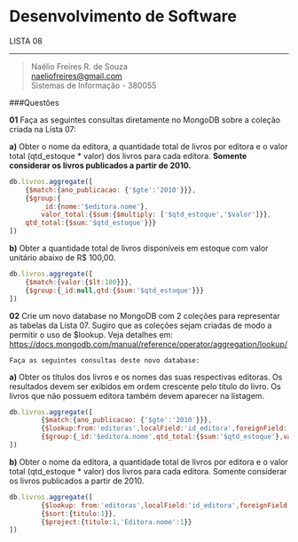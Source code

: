 ﻿Desenvolvimento de Software
========================

LISTA 08

----------

> Naélio Freires R. de Souza <br> 
> naeliofreires@gmail.com <br> 
>Sistemas de Informação - 380055

###Questões

**01** Faça as seguintes consultas diretamente no MongoDB sobre a coleção criada na Lista 07:

**a)** Obter o nome da editora, a quantidade total de livros por editora e o valor total (qtd_estoque * valor) dos livros para cada editora. **Somente considerar os livros publicados a partir de 2010.**
```js
db.livros.aggregate([
    {$match:{ano_publicacao: {'$gte':'2010'}}},
    {$group:{
    	_id:{nome:'$editora.nome'},
    	valor_total:{$sum:{$multiply: ['$qtd_estoque','$valor']}},
	qtd_total:{$sum:'$qtd_estoque'}}} 
])
```
**b)** Obter a quantidade total de livros disponíveis em estoque com valor unitário abaixo de R$ 100,00.

```js
db.livros.aggregate([
	{$match:{valor:{$lt:100}}},
	{$group:{_id:null,qtd:{$sum:'$qtd_estoque'}}}
])
```


**02** Crie um novo database no MongoDB com 2 coleções para representar as tabelas da Lista 07. Sugiro que as coleções sejam criadas de modo a permitir o uso de $lookup. Veja detalhes em: https://docs.mongodb.com/manual/reference/operator/aggregation/lookup/

    Faça as seguintes consultas deste novo database: 

**a)** Obter os títulos dos livros e os nomes das suas respectivas editoras. Os resultados devem ser exibidos em ordem crescente pelo título do livro. Os livros que não possuem editora também devem aparecer na listagem.

```js
db.livros.aggregate([
        {$match:{ano_publicacao: {'$gte':'2010'}}},
        {$lookup:from:'editoras',localField:'id_editora',foreignField:'id',as:'Editora'}},
        {$group:{_id:'$editora.nome',qtd_total:{$sum:'$qtd_estoque'},valor_total:{$sum:{$multiply:	['$qtd_estoque','$valor']}}}}
])
```

**b)** Obter o nome da editora, a quantidade total de livros por editora e o valor total (qtd_estoque * valor) dos livros para cada editora. Somente considerar os livros publicados a partir de 2010.

```js
db.livros.aggregate([
        {$lookup: from:'editoras',localField:'id_editora',foreignField:'id',as:'Editora'}},
        {$sort:{titulo:1}},
        {$project:{titulo:1,'Editora.nome':1}}
])
```
